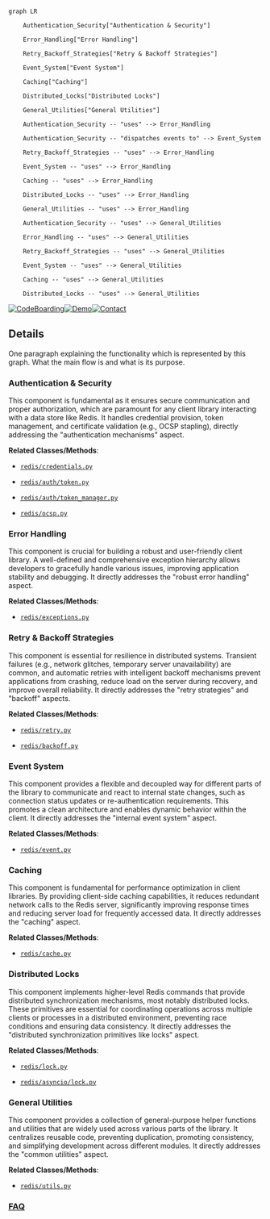 ```mermaid

graph LR

    Authentication_Security["Authentication & Security"]

    Error_Handling["Error Handling"]

    Retry_Backoff_Strategies["Retry & Backoff Strategies"]

    Event_System["Event System"]

    Caching["Caching"]

    Distributed_Locks["Distributed Locks"]

    General_Utilities["General Utilities"]

    Authentication_Security -- "uses" --> Error_Handling

    Authentication_Security -- "dispatches events to" --> Event_System

    Retry_Backoff_Strategies -- "uses" --> Error_Handling

    Event_System -- "uses" --> Error_Handling

    Caching -- "uses" --> Error_Handling

    Distributed_Locks -- "uses" --> Error_Handling

    General_Utilities -- "uses" --> Error_Handling

    Authentication_Security -- "uses" --> General_Utilities

    Error_Handling -- "uses" --> General_Utilities

    Retry_Backoff_Strategies -- "uses" --> General_Utilities

    Event_System -- "uses" --> General_Utilities

    Caching -- "uses" --> General_Utilities

    Distributed_Locks -- "uses" --> General_Utilities

```



[![CodeBoarding](https://img.shields.io/badge/Generated%20by-CodeBoarding-9cf?style=flat-square)](https://github.com/CodeBoarding/GeneratedOnBoardings)[![Demo](https://img.shields.io/badge/Try%20our-Demo-blue?style=flat-square)](https://www.codeboarding.org/demo)[![Contact](https://img.shields.io/badge/Contact%20us%20-%20contact@codeboarding.org-lightgrey?style=flat-square)](mailto:contact@codeboarding.org)



## Details



One paragraph explaining the functionality which is represented by this graph. What the main flow is and what is its purpose.



### Authentication & Security

This component is fundamental as it ensures secure communication and proper authorization, which are paramount for any client library interacting with a data store like Redis. It handles credential provision, token management, and certificate validation (e.g., OCSP stapling), directly addressing the "authentication mechanisms" aspect.





**Related Classes/Methods**:



- <a href="https://github.com/redis/redis-py/blob/master/redis/credentials.py" target="_blank" rel="noopener noreferrer">`redis/credentials.py`</a>

- <a href="https://github.com/redis/redis-py/blob/master/redis/auth/token.py" target="_blank" rel="noopener noreferrer">`redis/auth/token.py`</a>

- <a href="https://github.com/redis/redis-py/blob/master/redis/auth/token_manager.py" target="_blank" rel="noopener noreferrer">`redis/auth/token_manager.py`</a>

- <a href="https://github.com/redis/redis-py/blob/master/redis/ocsp.py" target="_blank" rel="noopener noreferrer">`redis/ocsp.py`</a>





### Error Handling

This component is crucial for building a robust and user-friendly client library. A well-defined and comprehensive exception hierarchy allows developers to gracefully handle various issues, improving application stability and debugging. It directly addresses the "robust error handling" aspect.





**Related Classes/Methods**:



- <a href="https://github.com/redis/redis-py/blob/master/redis/exceptions.py" target="_blank" rel="noopener noreferrer">`redis/exceptions.py`</a>





### Retry & Backoff Strategies

This component is essential for resilience in distributed systems. Transient failures (e.g., network glitches, temporary server unavailability) are common, and automatic retries with intelligent backoff mechanisms prevent applications from crashing, reduce load on the server during recovery, and improve overall reliability. It directly addresses the "retry strategies" and "backoff" aspects.





**Related Classes/Methods**:



- <a href="https://github.com/redis/redis-py/blob/master/redis/retry.py" target="_blank" rel="noopener noreferrer">`redis/retry.py`</a>

- <a href="https://github.com/redis/redis-py/blob/master/redis/backoff.py" target="_blank" rel="noopener noreferrer">`redis/backoff.py`</a>





### Event System

This component provides a flexible and decoupled way for different parts of the library to communicate and react to internal state changes, such as connection status updates or re-authentication requirements. This promotes a clean architecture and enables dynamic behavior within the client. It directly addresses the "internal event system" aspect.





**Related Classes/Methods**:



- <a href="https://github.com/redis/redis-py/blob/master/redis/event.py" target="_blank" rel="noopener noreferrer">`redis/event.py`</a>





### Caching

This component is fundamental for performance optimization in client libraries. By providing client-side caching capabilities, it reduces redundant network calls to the Redis server, significantly improving response times and reducing server load for frequently accessed data. It directly addresses the "caching" aspect.





**Related Classes/Methods**:



- <a href="https://github.com/redis/redis-py/blob/master/redis/cache.py" target="_blank" rel="noopener noreferrer">`redis/cache.py`</a>





### Distributed Locks

This component implements higher-level Redis commands that provide distributed synchronization mechanisms, most notably distributed locks. These primitives are essential for coordinating operations across multiple clients or processes in a distributed environment, preventing race conditions and ensuring data consistency. It directly addresses the "distributed synchronization primitives like locks" aspect.





**Related Classes/Methods**:



- <a href="https://github.com/redis/redis-py/blob/master/redis/lock.py" target="_blank" rel="noopener noreferrer">`redis/lock.py`</a>

- <a href="https://github.com/redis/redis-py/blob/master/redis/asyncio/lock.py" target="_blank" rel="noopener noreferrer">`redis/asyncio/lock.py`</a>





### General Utilities

This component provides a collection of general-purpose helper functions and utilities that are widely used across various parts of the library. It centralizes reusable code, preventing duplication, promoting consistency, and simplifying development across different modules. It directly addresses the "common utilities" aspect.





**Related Classes/Methods**:



- <a href="https://github.com/redis/redis-py/blob/master/redis/utils.py" target="_blank" rel="noopener noreferrer">`redis/utils.py`</a>









### [FAQ](https://github.com/CodeBoarding/GeneratedOnBoardings/tree/main?tab=readme-ov-file#faq)